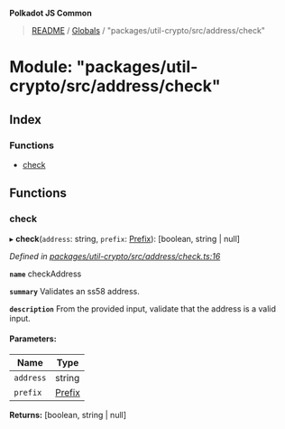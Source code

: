 **Polkadot JS Common**

> [README](../README.md) / [Globals](../globals.md) / "packages/util-crypto/src/address/check"

# Module: "packages/util-crypto/src/address/check"

## Index

### Functions

* [check](_packages_util_crypto_src_address_check_.md#check)

## Functions

### check

▸ **check**(`address`: string, `prefix`: [Prefix](_packages_util_crypto_src_address_types_.md#prefix)): [boolean, string \| null]

*Defined in [packages/util-crypto/src/address/check.ts:16](https://github.com/polkadot-js/common/blob/30198d1a/packages/util-crypto/src/address/check.ts#L16)*

**`name`** checkAddress

**`summary`** Validates an ss58 address.

**`description`** 
From the provided input, validate that the address is a valid input.

#### Parameters:

Name | Type |
------ | ------ |
`address` | string |
`prefix` | [Prefix](_packages_util_crypto_src_address_types_.md#prefix) |

**Returns:** [boolean, string \| null]
